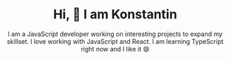 <h1 align="center">Hi, 👋 I am Konstantin</h1>

<p align="center">I am a JavaScript developer working on interesting projects to expand my skillset. I love working with JavaScript and React. I am learning TypeScript right now and I like it 😄</p>

<!--
**humbl3man/humbl3man** is a ✨ _special_ ✨ repository because its `README.md` (this file) appears on your GitHub profile.

Here are some ideas to get you started:

- 🔭 I’m currently working on ...
- 🌱 I’m currently learning ...
- 👯 I’m looking to collaborate on ...
- 🤔 I’m looking for help with ...
- 💬 Ask me about ...
- 📫 How to reach me: ...
- 😄 Pronouns: ...
- ⚡ Fun fact: ...
-->

